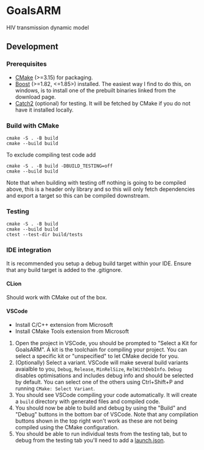 # GoalsARM
HIV transmission dynamic model

## Development

### Prerequisites

* [CMake](https://cmake.org/) (>=3.15) for packaging.
* [Boost](https://www.boost.org/users/download/) (>=1.82, <=1.85>) installed. The easiest way I find to do this, on windows, is to install one of the prebuilt binaries linked from the download page.
* [Catch2](https://github.com/catchorg/Catch2) (optional) for testing. It will be fetched by CMake if you do not have it installed locally.

### Build with CMake

```console
cmake -S . -B build
cmake --build build
```

To exclude compiling test code add
```console
cmake -S . -B build -DBUILD_TESTING=off
cmake --build build
```

Note that when building with testing off nothing is going to be compiled above, this is a header only library and so this will only fetch dependencies and export a target so this can be compiled downstream.

### Testing

```console
cmake -S . -B build
cmake --build build
ctest --test-dir build/tests
```

### IDE integration

It is recommended you setup a debug build target within your IDE. Ensure that any build target is added to the .gitignore.

#### CLion

Should work with CMake out of the box.

#### VSCode

* Install C/C++ extension from Microsoft
* Install CMake Tools extension from Microsoft

1. Open the project in VSCode, you should be prompted to "Select a Kit for GoalsARM". A kit is the toolchain for compiling your project. You can select a specific kit or "unspecified" to let CMake decide for you.
1. (Optionally) Select a variant. VSCode will make several build variants avaialble to you, `Debug`, `Release`, `MinRelSize`, `RelWithDebInfo`. `Debug` disables optimisations and includes debug info and should be selected by default. You can select one of the others using Ctrl+Shift+P and running `CMake: Select Variant`. 
1. You should see VSCode compiling your code automatically. It will create a `build` directory with generated files and compiled code.
1. You should now be able to build and debug by using the "Build" and "Debug" buttons in the bottom bar of VSCode. Note that any compilation buttons shown in the top right won't work as these are not being compiled using the CMake configuration.
1. You should be able to run individual tests from the testing tab, but to debug from the testing tab you'll need to add a [launch.json](https://github.com/microsoft/vscode-cmake-tools/blob/main/docs/debug-launch.md#debug-using-a-launchjson-file).
